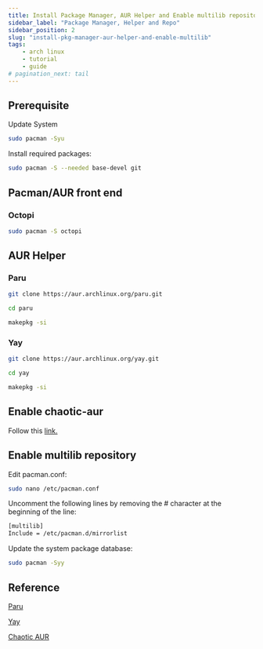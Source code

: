 ```yaml
---
title: Install Package Manager, AUR Helper and Enable multilib repository
sidebar_label: "Package Manager, Helper and Repo"
sidebar_position: 2
slug: "install-pkg-manager-aur-helper-and-enable-multilib"
tags:
    - arch linux
    - tutorial
    - guide
# pagination_next: tail
---
```


## Prerequisite

Update System
```bash
sudo pacman -Syu
```

Install required packages:
```bash
sudo pacman -S --needed base-devel git
```
## Pacman/AUR front end

### Octopi

```bash
sudo pacman -S octopi
```

## AUR Helper

### Paru

```bash
git clone https://aur.archlinux.org/paru.git
```

```bash
cd paru
```

```bash
makepkg -si
```

### Yay

```bash
git clone https://aur.archlinux.org/yay.git
```
```bash
cd yay
```
```bash
makepkg -si
```

## Enable chaotic-aur

Follow this [link.](https://aur.chaotic.cx/)

## Enable multilib repository

Edit pacman.conf:
```bash
sudo nano /etc/pacman.conf
```

Uncomment the following lines by removing the # character at the beginning of the line:
```bash
[multilib]
Include = /etc/pacman.d/mirrorlist
```

Update the system package database:
```bash
sudo pacman -Syy
```

## Reference

[Paru](https://github.com/Morganamilo/paru)

[Yay](https://github.com/Jguer/yay)

[Chaotic AUR](https://aur.chaotic.cx/)